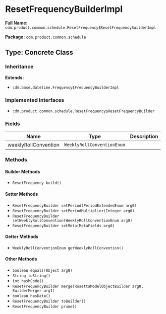# ResetFrequencyBuilderImpl

**Full Name:** `cdm.product.common.schedule.ResetFrequency$ResetFrequencyBuilderImpl`

**Package:** `cdm.product.common.schedule`

## Type: Concrete Class

### Inheritance

**Extends:**
- `cdm.base.datetime.Frequency$FrequencyBuilderImpl`

### Implemented Interfaces

- `cdm.product.common.schedule.ResetFrequency$ResetFrequencyBuilder`

### Fields

| Name | Type | Description |
|------|------|-------------|
| weeklyRollConvention | `WeeklyRollConventionEnum` |  |

### Methods

#### Builder Methods

- `ResetFrequency build()`

#### Setter Methods

- `ResetFrequencyBuilder setPeriod(PeriodExtendedEnum arg0)`
- `ResetFrequencyBuilder setPeriodMultiplier(Integer arg0)`
- `ResetFrequencyBuilder setWeeklyRollConvention(WeeklyRollConventionEnum arg0)`
- `ResetFrequencyBuilder setMeta(MetaFields arg0)`

#### Getter Methods

- `WeeklyRollConventionEnum getWeeklyRollConvention()`

#### Other Methods

- `boolean equals(Object arg0)`
- `String toString()`
- `int hashCode()`
- `ResetFrequencyBuilder merge(RosettaModelObjectBuilder arg0, BuilderMerger arg1)`
- `boolean hasData()`
- `ResetFrequencyBuilder toBuilder()`
- `ResetFrequencyBuilder prune()`

